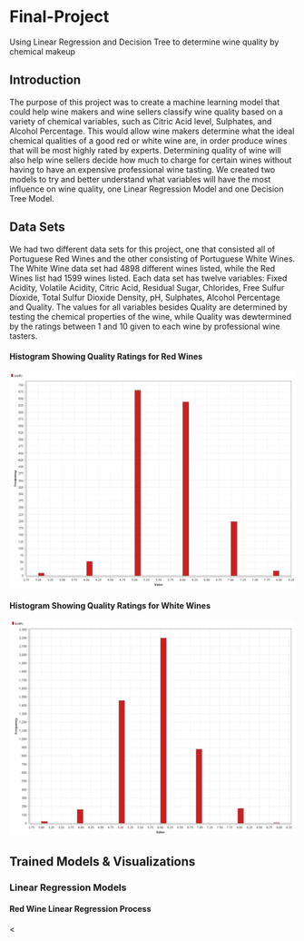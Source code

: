 # Final-Project
Using Linear Regression and Decision Tree to determine wine quality by chemical makeup

## Introduction
The purpose of this project was to create a machine learning model that could help wine makers and wine sellers classify wine quality based on a variety of chemical variables, such as Citric Acid level, Sulphates, and Alcohol Percentage. This would allow wine makers determine what the ideal chemical qualities of a good red or white wine are, in order produce wines that will be most highly rated by experts. Determining quality of wine will also help wine sellers decide how much to charge for certain wines without having to have an expensive professional wine tasting. We created two models to try and better understand what variables will have the most influence on wine quality, one Linear Regression Model and one Decision Tree Model. 
## Data Sets
We had two different data sets for this project, one that consisted all of Portuguese Red Wines and the other consisting of Portuguese White Wines. The White Wine data set had 4898 different wines listed, while the Red Wines list had 1599 wines listed. Each data set has twelve variables: Fixed Acidity, Volatile Acidity, Citric Acid, Residual Sugar, Chlorides, Free Sulfur Dioxide, Total Sulfur Dioxide Density, pH, Sulphates, Alcohol Percentage and Quality. The values for all variables besides Quality are determined by testing the chemical properties of the wine, while Quality was dewtermined by the ratings between 1 and 10 given to each wine by professional wine tasters. 
#### Histogram Showing Quality Ratings for Red Wines
<img src="redwinehisto.PNG">

#### Histogram Showing Quality Ratings for White Wines
<img src ="whitewinehisto.PNG">

## Trained Models & Visualizations 

### Linear Regression Models

#### Red Wine Linear Regression Process
<
